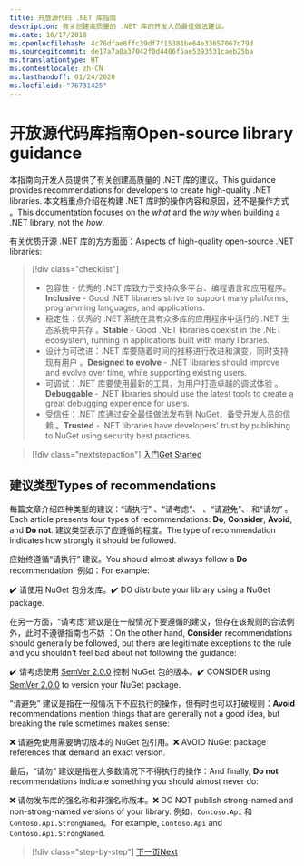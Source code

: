 ```yaml
---
title: 开放源代码 .NET 库指南
description: 有关创建高质量的 .NET 库的开发人员最佳做法建议。
ms.date: 10/17/2018
ms.openlocfilehash: 4c76dfae6ffc39df7f15381be64e33657067d79d
ms.sourcegitcommit: de17a7a0a37042f0d4406f5ae5393531caeb25ba
ms.translationtype: HT
ms.contentlocale: zh-CN
ms.lasthandoff: 01/24/2020
ms.locfileid: "76731425"
---
```

# <a name="open-source-library-guidance"></a><span data-ttu-id="cb090-103">开放源代码库指南</span><span class="sxs-lookup"><span data-stu-id="cb090-103">Open-source library guidance</span></span>

<span data-ttu-id="cb090-104">本指南向开发人员提供了有关创建高质量的 .NET 库的建议。</span><span class="sxs-lookup"><span data-stu-id="cb090-104">This guidance provides recommendations for developers to create high-quality .NET libraries.</span></span> <span data-ttu-id="cb090-105">本文档重点介绍在构建 .NET 库时的操作内容和原因，还不是操作方式    。</span><span class="sxs-lookup"><span data-stu-id="cb090-105">This documentation focuses on the *what* and the *why* when building a .NET library, not the *how*.</span></span>

<span data-ttu-id="cb090-106">有关优质开源 .NET 库的方方面面：</span><span class="sxs-lookup"><span data-stu-id="cb090-106">Aspects of high-quality open-source .NET libraries:</span></span>

> [!div class="checklist"]
>
> * <span data-ttu-id="cb090-107">包容性  - 优秀的 .NET 库致力于支持众多平台、编程语言和应用程序。</span><span class="sxs-lookup"><span data-stu-id="cb090-107">**Inclusive** - Good .NET libraries strive to support many platforms, programming languages, and applications.</span></span>
> * <span data-ttu-id="cb090-108">稳定性：优秀的 .NET 系统在具有众多库的应用程序中运行的 .NET 生态系统中共存  。</span><span class="sxs-lookup"><span data-stu-id="cb090-108">**Stable** - Good .NET libraries coexist in the .NET ecosystem, running in applications built with many libraries.</span></span>
> * <span data-ttu-id="cb090-109">设计为可改进：.NET 库要随着时间的推移进行改进和演变，同时支持现有用户  。</span><span class="sxs-lookup"><span data-stu-id="cb090-109">**Designed to evolve** - .NET libraries should improve and evolve over time, while supporting existing users.</span></span>
> * <span data-ttu-id="cb090-110">可调试：.NET 库要使用最新的工具，为用户打造卓越的调试体验  。</span><span class="sxs-lookup"><span data-stu-id="cb090-110">**Debuggable** - .NET libraries should use the latest tools to create a great debugging experience for users.</span></span>
> * <span data-ttu-id="cb090-111">受信任：.NET 库通过安全最佳做法发布到 NuGet，备受开发人员的信赖  。</span><span class="sxs-lookup"><span data-stu-id="cb090-111">**Trusted** - .NET libraries have developers' trust by publishing to NuGet using security best practices.</span></span>

> [!div class="nextstepaction"]
> [<span data-ttu-id="cb090-112">入门</span><span class="sxs-lookup"><span data-stu-id="cb090-112">Get Started</span></span>](./get-started.md)

## <a name="types-of-recommendations"></a><span data-ttu-id="cb090-113">建议类型</span><span class="sxs-lookup"><span data-stu-id="cb090-113">Types of recommendations</span></span>

<span data-ttu-id="cb090-114">每篇文章介绍四种类型的建议：“请执行”  、“请考虑”、  、“请避免”、  和“请勿”  。</span><span class="sxs-lookup"><span data-stu-id="cb090-114">Each article presents four types of recommendations: **Do**, **Consider**, **Avoid**, and **Do not**.</span></span> <span data-ttu-id="cb090-115">建议类型表示了应遵循的程度。</span><span class="sxs-lookup"><span data-stu-id="cb090-115">The type of recommendation indicates how strongly it should be followed.</span></span>

<span data-ttu-id="cb090-116">应始终遵循“请执行”  建议。</span><span class="sxs-lookup"><span data-stu-id="cb090-116">You should almost always follow a **Do** recommendation.</span></span> <span data-ttu-id="cb090-117">例如：</span><span class="sxs-lookup"><span data-stu-id="cb090-117">For example:</span></span>

<span data-ttu-id="cb090-118">✔️ 请使用 NuGet 包分发库。</span><span class="sxs-lookup"><span data-stu-id="cb090-118">✔️ DO distribute your library using a NuGet package.</span></span>

<span data-ttu-id="cb090-119">在另一方面，“请考虑”建议是在一般情况下要遵循的建议，但存在该规则的合法例外，此时不遵循指南也不妨  ：</span><span class="sxs-lookup"><span data-stu-id="cb090-119">On the other hand, **Consider** recommendations should generally be followed, but there are legitimate exceptions to the rule and you shouldn't feel bad about not following the guidance:</span></span>

<span data-ttu-id="cb090-120">✔️ 请考虑使用 [SemVer 2.0.0](https://semver.org/) 控制 NuGet 包的版本。</span><span class="sxs-lookup"><span data-stu-id="cb090-120">✔️ CONSIDER using [SemVer 2.0.0](https://semver.org/) to version your NuGet package.</span></span>

<span data-ttu-id="cb090-121">“请避免”  建议是指在一般情况下不应执行的操作，但有时也可以打破规则：</span><span class="sxs-lookup"><span data-stu-id="cb090-121">**Avoid** recommendations mention things that are generally not a good idea, but breaking the rule sometimes makes sense:</span></span>

<span data-ttu-id="cb090-122">❌ 请避免使用需要确切版本的 NuGet 包引用。</span><span class="sxs-lookup"><span data-stu-id="cb090-122">❌ AVOID NuGet package references that demand an exact version.</span></span>

<span data-ttu-id="cb090-123">最后，“请勿”  建议是指在大多数情况下不得执行的操作：</span><span class="sxs-lookup"><span data-stu-id="cb090-123">And finally, **Do not** recommendations indicate something you should almost never do:</span></span>

<span data-ttu-id="cb090-124">❌ 请勿发布库的强名称和非强名称版本。</span><span class="sxs-lookup"><span data-stu-id="cb090-124">❌ DO NOT publish strong-named and non-strong-named versions of your library.</span></span> <span data-ttu-id="cb090-125">例如，`Contoso.Api` 和 `Contoso.Api.StrongNamed`。</span><span class="sxs-lookup"><span data-stu-id="cb090-125">For example, `Contoso.Api` and `Contoso.Api.StrongNamed`.</span></span>

>[!div class="step-by-step"]
>[<span data-ttu-id="cb090-126">下一页</span><span class="sxs-lookup"><span data-stu-id="cb090-126">Next</span></span>](get-started.md)
